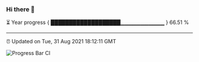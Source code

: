 ### Hi there 👋

⏳ Year progress { ███████████████████▁▁▁▁▁▁▁▁▁▁▁ } 66.51 %

---

⏰ Updated on Tue, 31 Aug 2021 18:12:11 GMT

![Progress Bar CI](https://github.com/liununu/liununu/workflows/Progress%20Bar%20CI/badge.svg)
